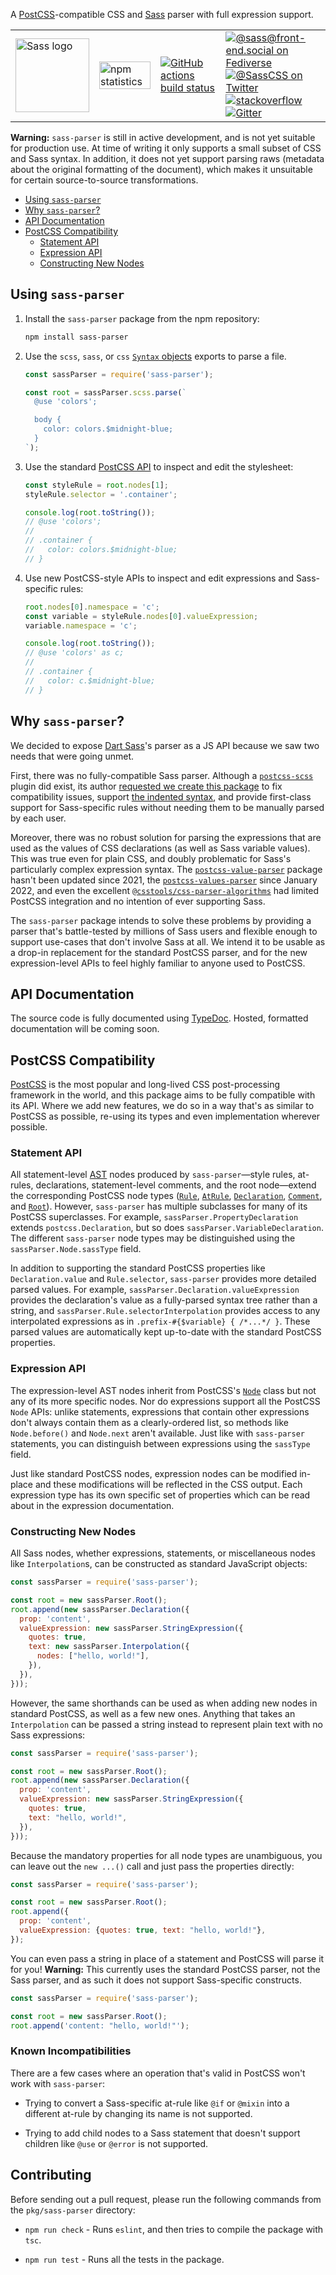 A [PostCSS]-compatible CSS and [Sass] parser with full expression support.

<table>
  <tr>
    <td>
      <img width="118px" alt="Sass logo" src="https://rawgit.com/sass/sass-site/main/source/assets/img/logos/logo.svg" />
    </td>
    <td valign="middle">
      <a href="https://www.npmjs.com/package/sass-parser"><img width="100%" alt="npm statistics" src="https://nodei.co/npm/sass-parser.png?downloads=true"></a>
    </td>
    <td valign="middle">
      <a href="https://github.com/sass/dart-sass/actions"><img alt="GitHub actions build status" src="https://github.com/sass/dart-sass/workflows/CI/badge.svg"></a>
    </td>
    <td>
      <a href="https://front-end.social/@sass"><img alt="@sass@front-end.social on Fediverse" src="https://img.shields.io/mastodon/follow/110159358073946175?domain=https%3A%2F%2Ffront-end.social"></a>
      <br>
      <a href="https://twitter.com/SassCSS"><img alt="@SassCSS on Twitter" src="https://img.shields.io/twitter/follow/SassCSS?label=%40SassCSS&style=social"></a>
      <br>
      <a href="https://stackoverflow.com/questions/tagged/sass"><img alt="stackoverflow" src="https://img.shields.io/stackexchange/stackoverflow/t/sass?label=Sass%20questions&logo=stackoverflow&style=social"></a>
      <br>
      <a href="https://gitter.im/sass/sass?utm_source=badge&utm_medium=badge&utm_campaign=pr-badge"><img alt="Gitter" src="https://img.shields.io/gitter/room/sass/sass?label=chat&logo=gitter&style=social"></a>
    </td>
  </tr>
</table>

[PostCSS]: https://postcss.org/
[Sass]: https://sass-lang.com/

**Warning:** `sass-parser` is still in active development, and is not yet
suitable for production use. At time of writing it only supports a small subset
of CSS and Sass syntax. In addition, it does not yet support parsing raws
(metadata about the original formatting of the document), which makes it
unsuitable for certain source-to-source transformations.

* [Using `sass-parser`](#using-sass-parser)
* [Why `sass-parser`?](#why-sass-parser)
* [API Documentation](#api-documentation)
* [PostCSS Compatibility](#postcss-compatibility)
  * [Statement API](#statement-api)
  * [Expression API](#expression-api)
  * [Constructing New Nodes](#constructing-new-nodes)

## Using `sass-parser`

1. Install the `sass-parser` package from the npm repository:

   ```sh
   npm install sass-parser
   ```

2. Use the `scss`, `sass`, or `css` [`Syntax` objects] exports to parse a file.

   ```js
   const sassParser = require('sass-parser');

   const root = sassParser.scss.parse(`
     @use 'colors';

     body {
       color: colors.$midnight-blue;
     }
   `);
   ```

3. Use the standard [PostCSS API] to inspect and edit the stylesheet:

   ```js
   const styleRule = root.nodes[1];
   styleRule.selector = '.container';

   console.log(root.toString());
   // @use 'colors';
   //
   // .container {
   //   color: colors.$midnight-blue;
   // }
   ```

4. Use new PostCSS-style APIs to inspect and edit expressions and Sass-specific
   rules:

   ```js
   root.nodes[0].namespace = 'c';
   const variable = styleRule.nodes[0].valueExpression;
   variable.namespace = 'c';

   console.log(root.toString());
   // @use 'colors' as c;
   //
   // .container {
   //   color: c.$midnight-blue;
   // }
   ```

[`Syntax` objects]: https://postcss.org/api/#syntax
[PostCSS API]: https://postcss.org/api/

## Why `sass-parser`?

We decided to expose [Dart Sass]'s parser as a JS API because we saw two needs
that were going unmet.

[Dart Sass]: https://sass-lang.com/dart-sass

First, there was no fully-compatible Sass parser. Although a [`postcss-scss`]
plugin did exist, its author [requested we create this package] to fix
compatibility issues, support [the indented syntax], and provide first-class
support for Sass-specific rules without needing them to be manually parsed by
each user.

[`postcss-scss`]: https://www.npmjs.com/package/postcss-scss
[requested we create this package]: https://github.com/sass/dart-sass/issues/88#issuecomment-270069138
[the indented syntax]: https://sass-lang.com/documentation/syntax/#the-indented-syntax

Moreover, there was no robust solution for parsing the expressions that are used
as the values of CSS declarations (as well as Sass variable values). This was
true even for plain CSS, and doubly problematic for Sass's particularly complex
expression syntax. The [`postcss-value-parser`] package hasn't been updated
since 2021, the [`postcss-values-parser`] since January 2022, and even the
excellent [`@csstools/css-parser-algorithms`] had limited PostCSS integration
and no intention of ever supporting Sass.

[`postcss-value-parser`]: https://www.npmjs.com/package/postcss-value-parser
[`postcss-values-parser`]: https://www.npmjs.com/package/postcss-values-parser
[`@csstools/css-parser-algorithms`]: https://www.npmjs.com/package/@csstools/css-parser-algorithms

The `sass-parser` package intends to solve these problems by providing a parser
that's battle-tested by millions of Sass users and flexible enough to support
use-cases that don't involve Sass at all. We intend it to be usable as a drop-in
replacement for the standard PostCSS parser, and for the new expression-level
APIs to feel highly familiar to anyone used to PostCSS.

## API Documentation

The source code is fully documented using [TypeDoc]. Hosted, formatted
documentation will be coming soon.

[TypeDoc]: https://typedoc.org

## PostCSS Compatibility

[PostCSS] is the most popular and long-lived CSS post-processing framework in
the world, and this package aims to be fully compatible with its API. Where we
add new features, we do so in a way that's as similar to PostCSS as possible,
re-using its types and even implementation wherever possible.

### Statement API

All statement-level [AST] nodes produced by `sass-parser`—style rules, at-rules,
declarations, statement-level comments, and the root node—extend the
corresponding PostCSS node types ([`Rule`], [`AtRule`], [`Declaration`],
[`Comment`], and [`Root`]). However, `sass-parser` has multiple subclasses for
many of its PostCSS superclasses. For example, `sassParser.PropertyDeclaration`
extends `postcss.Declaration`, but so does `sassParser.VariableDeclaration`. The
different `sass-parser` node types may be distinguished using the
`sassParser.Node.sassType` field.

[AST]: https://en.wikipedia.org/wiki/Abstract_syntax_tree
[`Rule`]: https://postcss.org/api/#rule
[`AtRule`]: https://postcss.org/api/#atrule
[`Declaration`]: https://postcss.org/api/#declaration
[`Comment`]: https://postcss.org/api/#comment
[`Root`]: https://postcss.org/api/#root

In addition to supporting the standard PostCSS properties like
`Declaration.value` and `Rule.selector`, `sass-parser` provides more detailed
parsed values. For example, `sassParser.Declaration.valueExpression` provides
the declaration's value as a fully-parsed syntax tree rather than a string, and
`sassParser.Rule.selectorInterpolation` provides access to any interpolated
expressions as in `.prefix-#{$variable} { /*...*/ }`. These parsed values are
automatically kept up-to-date with the standard PostCSS properties.

### Expression API

The expression-level AST nodes inherit from PostCSS's [`Node`] class but not any
of its more specific nodes. Nor do expressions support all the PostCSS `Node`
APIs: unlike statements, expressions that contain other expressions don't always
contain them as a clearly-ordered list, so methods like `Node.before()` and
`Node.next` aren't available. Just like with `sass-parser` statements, you can
distinguish between expressions using the `sassType` field.

[`Node`]: https://postcss.org/api/#node

Just like standard PostCSS nodes, expression nodes can be modified in-place and
these modifications will be reflected in the CSS output. Each expression type
has its own specific set of properties which can be read about in the expression
documentation.

### Constructing New Nodes

All Sass nodes, whether expressions, statements, or miscellaneous nodes like
`Interpolation`s, can be constructed as standard JavaScript objects:

```js
const sassParser = require('sass-parser');

const root = new sassParser.Root();
root.append(new sassParser.Declaration({
  prop: 'content',
  valueExpression: new sassParser.StringExpression({
    quotes: true,
    text: new sassParser.Interpolation({
      nodes: ["hello, world!"],
    }),
  }),
}));
```

However, the same shorthands can be used as when adding new nodes in standard
PostCSS, as well as a few new ones. Anything that takes an `Interpolation` can
be passed a string instead to represent plain text with no Sass expressions:

```js
const sassParser = require('sass-parser');

const root = new sassParser.Root();
root.append(new sassParser.Declaration({
  prop: 'content',
  valueExpression: new sassParser.StringExpression({
    quotes: true,
    text: "hello, world!",
  }),
}));
```

Because the mandatory properties for all node types are unambiguous, you can
leave out the `new ...()` call and just pass the properties directly:

```js
const sassParser = require('sass-parser');

const root = new sassParser.Root();
root.append({
  prop: 'content',
  valueExpression: {quotes: true, text: "hello, world!"},
});
```

You can even pass a string in place of a statement and PostCSS will parse it for
you! **Warning:** This currently uses the standard PostCSS parser, not the Sass
parser, and as such it does not support Sass-specific constructs.

```js
const sassParser = require('sass-parser');

const root = new sassParser.Root();
root.append('content: "hello, world!"');
```

### Known Incompatibilities

There are a few cases where an operation that's valid in PostCSS won't work with
`sass-parser`:

* Trying to convert a Sass-specific at-rule like `@if` or `@mixin` into a
  different at-rule by changing its name is not supported.

* Trying to add child nodes to a Sass statement that doesn't support children
  like `@use` or `@error` is not supported.

## Contributing

Before sending out a pull request, please run the following commands from the
`pkg/sass-parser` directory:

* `npm run check` - Runs `eslint`, and then tries to compile the package with
  `tsc`.

* `npm run test` - Runs all the tests in the package.
